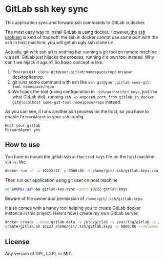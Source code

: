 # GitLab ssh key sync

This application sync and forward ssh commands to GitLab in docker.

The most easy way to install GitLab is using docker. However, [the ssh problem](https://github.com/sameersbn/docker-gitlab/issues/38) is kind of tradeoff: the ssh in docker cannot use same port with the ssh in host machine, you will get an ugly ssh clone url.

Actually, git with ssh url is nothing but running a git tool on remote machine via ssh. GitLab just hijacks the process, running it's own tool instead. Why can't we hijack it again? So basic concept is like:

1. You run `git clone git@your.gitlab:namespace/repo` on your desktop/laptop.
2. git runs some command with ssh like `ssh git@your.gitlab some-git-tool namespace/repo`
3. We hijack the tool (using configuration in `.ssh/authorized_keys`, just like what GitLab did), running `ssh -p exposed_port_from_gitlab_in_docker git@localhost some-git-tool namespace/repo` instead.

As you can see, it runs another ssh process on the host, so you have to enable `ForwardAgent` in your ssh config

```
Host your.gitlab
ForwardAgent yes
```

## How to use

You have to mount the gitlab ssh `authorized_keys` file on the host machine via `-v`, like

```sh
docker run -d -p 10222:22 -p 8000:80 -v /home/git/.ssh/gitlab.keys:/var/opt/gitlab/.ssh/authorized_keys gitlab/gitlab-ce
```

Then run our application using git user on host machine

```sh
cd $HOME/.ssh && gitlab-key-sync -port 10222 gitlab.keys
```

Beware of file owner and permission of `/home/git/.ssh/gitlab.keys`.

It also comes with a handy tool helping you to create GitLab docker instance in this project. Here's how I create my own GitLab server:

```sh
docker create --name gitlab-data -v /etc/gitlab -v /var/log/gitlab -v /var/opt/gitlab gitlab/gitlab-ce echo "gitlab data"
create-gitlab.sh 10222 /home/git/.ssh/gitlab.keys -p 8000:80 --volumes-from gitlab-data --name gitlab -m 2g
```

## License

Any version of GPL, LGPL or MIT.
